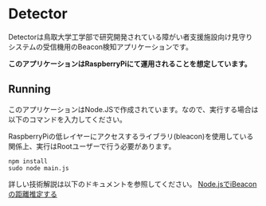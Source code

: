 # Detector

Detectorは鳥取大学工学部で研究開発されている障がい者支援施設向け見守りシステムの受信機用のBeacon検知アプリケーションです。

**このアプリケーションはRaspberryPiにて運用されることを想定しています。**

## Running

このアプリケーションはNode.JSで作成されています。なので、実行する場合は以下のコマンドを入力してください。  

RaspberryPiの低レイヤーにアクセスするライブラリ(bleacon)を使用している関係上、実行はRootユーザーで行う必要があります。

```npm
npm install
sudo node main.js
```

詳しい技術解説は以下のドキュメントを参照してください。
[Node.jsでiBeaconの距離推定する](https://qiita.com/MakTak/items/d9cde6ddc4422d6343f6)
